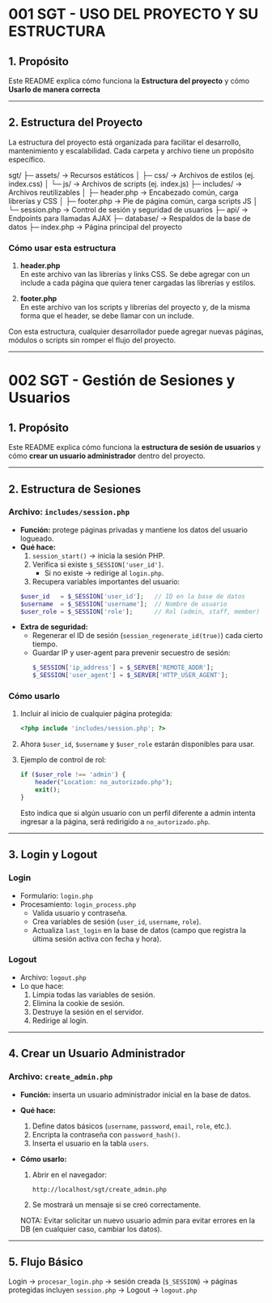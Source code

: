 # 001 SGT - USO DEL PROYECTO Y SU ESTRUCTURA

## 1. Propósito
Este README explica cómo funciona la **Estructura del proyecto** y cómo **Usarlo de manera correcta**

---

## 2. Estructura del Proyecto

La estructura del proyecto está organizada para facilitar el desarrollo, mantenimiento y escalabilidad. Cada carpeta y archivo tiene un propósito específico.

sgt/
├─ assets/ → Recursos estáticos
│ ├─ css/ → Archivos de estilos (ej. index.css)
│ └─ js/ → Archivos de scripts (ej. index.js)
├─ includes/ → Archivos reutilizables
│ ├─ header.php → Encabezado común, carga librerías y CSS
│ ├─ footer.php → Pie de página común, carga scripts JS
│ └─ session.php → Control de sesión y seguridad de usuarios
├─ api/ → Endpoints para llamadas AJAX
├─ database/ → Respaldos de la base de datos
├─ index.php → Página principal del proyecto


### Cómo usar esta estructura

1. **header.php**  
   En este archivo van las librerías y links CSS. Se debe agregar con un include a cada página que quiera tener cargadas las librerías y estilos.

2. **footer.php**  
   En este archivo van los scripts y librerías del proyecto y, de la misma forma que el header, se debe llamar con un include.

Con esta estructura, cualquier desarrollador puede agregar nuevas páginas, módulos o scripts sin romper el flujo del proyecto.

---

# 002 SGT - Gestión de Sesiones y Usuarios

## 1. Propósito
Este README explica cómo funciona la **estructura de sesión de usuarios** y cómo **crear un usuario administrador** dentro del proyecto.

---

## 2. Estructura de Sesiones

### Archivo: `includes/session.php`

- **Función:** protege páginas privadas y mantiene los datos del usuario logueado.
- **Qué hace:**
  1. `session_start()` → inicia la sesión PHP.
  2. Verifica si existe `$_SESSION['user_id']`.  
     - Si no existe → redirige al `login.php`.
  3. Recupera variables importantes del usuario:
    ```php
    $user_id   = $_SESSION['user_id'];   // ID en la base de datos
    $username  = $_SESSION['username'];  // Nombre de usuario
    $user_role = $_SESSION['role'];      // Rol (admin, staff, member)
    ```
- **Extra de seguridad:**
  - Regenerar el ID de sesión (`session_regenerate_id(true)`) cada cierto tiempo.
  - Guardar IP y user-agent para prevenir secuestro de sesión:
    ```php
    $_SESSION['ip_address'] = $_SERVER['REMOTE_ADDR'];
    $_SESSION['user_agent'] = $_SERVER['HTTP_USER_AGENT'];
    ```

### Cómo usarlo

1. Incluir al inicio de cualquier página protegida:
    ```php
    <?php include 'includes/session.php'; ?>
    ```
2. Ahora `$user_id`, `$username` y `$user_role` estarán disponibles para usar.

3. Ejemplo de control de rol:
    ```php
    if ($user_role !== 'admin') {
        header("Location: no_autorizado.php");
        exit();
    }
    ```
    Esto indica que si algún usuario con un perfil diferente a admin intenta ingresar a la página, será redirigido a `no_autorizado.php`.

---

## 3. Login y Logout

### Login
- Formulario: `login.php`  
- Procesamiento: `login_process.php`  
  - Valida usuario y contraseña.  
  - Crea variables de sesión (`user_id`, `username`, `role`).  
  - Actualiza `last_login` en la base de datos (campo que registra la última sesión activa con fecha y hora).

### Logout
- Archivo: `logout.php`  
- Lo que hace:
  1. Limpia todas las variables de sesión.  
  2. Elimina la cookie de sesión.  
  3. Destruye la sesión en el servidor.  
  4. Redirige al login.

---

## 4. Crear un Usuario Administrador

### Archivo: `create_admin.php`
- **Función:** inserta un usuario administrador inicial en la base de datos.  
- **Qué hace:**
  1. Define datos básicos (`username`, `password`, `email`, `role`, etc.).  
  2. Encripta la contraseña con `password_hash()`.  
  3. Inserta el usuario en la tabla `users`.

- **Cómo usarlo:**
  1. Abrir en el navegador:
     ```
     http://localhost/sgt/create_admin.php
     ```
  2. Se mostrará un mensaje si se creó correctamente.

  NOTA: Evitar solicitar un nuevo usuario admin para evitar errores en la DB (en cualquier caso, cambiar los datos).

---

## 5. Flujo Básico

Login → `procesar_login.php` → sesión creada (`$_SESSION`) → páginas protegidas incluyen `session.php` → Logout → `logout.php`
